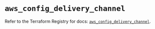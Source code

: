 # `aws_config_delivery_channel`

Refer to the Terraform Registry for docs: [`aws_config_delivery_channel`](https://registry.terraform.io/providers/hashicorp/aws/5.82.2/docs/resources/config_delivery_channel).
